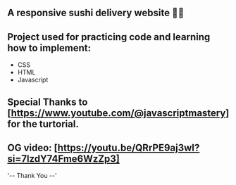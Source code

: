 ## A responsive sushi delivery website 🍣🍥 
## Project used for practicing code and learning how to implement:
- CSS
- HTML
- Javascript
## Special Thanks to [https://www.youtube.com/@javascriptmastery] for the turtorial.
## OG video: [https://youtu.be/QRrPE9aj3wI?si=7lzdY74Fme6WzZp3]
'-- Thank You --'
